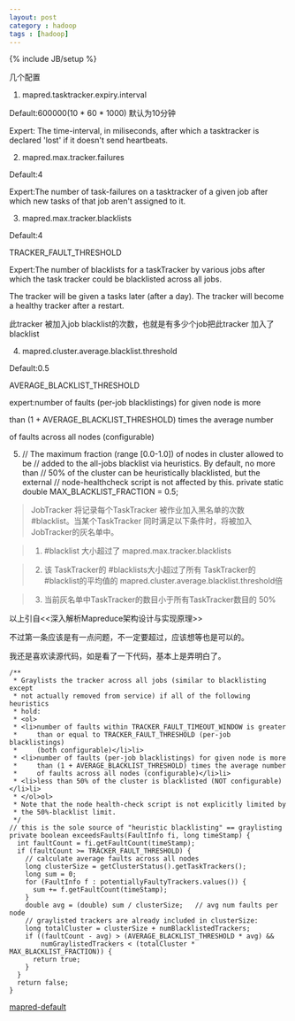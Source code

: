 ```yaml
---
layout: post
category : hadoop
tags : [hadoop]
---
```

{% include JB/setup %}

几个配置

1. mapred.tasktracker.expiry.interval

Default:600000(10 * 60 * 1000) 默认为10分钟

Expert: The time-interval, in miliseconds, after which a tasktracker is declared 'lost' if it doesn't send heartbeats.

2. mapred.max.tracker.failures

Default:4

Expert:The number of task-failures on a tasktracker of a given job after which new tasks of that job aren't assigned to it.


3. mapred.max.tracker.blacklists

Default:4

TRACKER_FAULT_THRESHOLD

Expert:The number of blacklists for a taskTracker by various jobs after which the task tracker could be blacklisted across all jobs. 

The tracker will be given a tasks later (after a day). The tracker will become a healthy tracker after a restart.

此tracker 被加入job blacklist的次数，也就是有多少个job把此tracker 加入了blacklist

4. mapred.cluster.average.blacklist.threshold

Default:0.5

AVERAGE_BLACKLIST_THRESHOLD

expert:number of faults (per-job blacklistings) for given node is more

than (1 + AVERAGE_BLACKLIST_THRESHOLD) times the average number

of faults across all nodes (configurable)

5.
    // The maximum fraction (range [0.0-1.0]) of nodes in cluster allowed to be
    // added to the all-jobs blacklist via heuristics.  By default, no more than
    // 50% of the cluster can be heuristically blacklisted, but the external
    // node-healthcheck script is not affected by this.
    private static double MAX_BLACKLIST_FRACTION = 0.5;


>JobTracker 将记录每个TaskTracker 被作业加入黑名单的次数 #blacklist。当某个TaskTracker 同时满足以下条件时，将被加入 JobTracker的灰名单中。

>1. #blacklist 大小超过了 mapred.max.tracker.blacklists

>2. 该 TaskTracker的 #blacklists大小超过了所有 TaskTracker的 #blacklist的平均值的 mapred.cluster.average.blacklist.threshold倍

>3. 当前灰名单中TaskTracker的数目小于所有TaskTracker数目的 50% 

以上引自<<深入解析Mapreduce架构设计与实现原理>>

不过第一条应该是有一点问题，不一定要超过，应该想等也是可以的。

我还是喜欢读源代码，如是看了一下代码，基本上是弄明白了。

    /**
     * Graylists the tracker across all jobs (similar to blacklisting except
     * not actually removed from service) if all of the following heuristics
     * hold:
     * <ol>
     * <li>number of faults within TRACKER_FAULT_TIMEOUT_WINDOW is greater
     *     than or equal to TRACKER_FAULT_THRESHOLD (per-job blacklistings)
     *     (both configurable)</li>li>
     * <li>number of faults (per-job blacklistings) for given node is more
     *     than (1 + AVERAGE_BLACKLIST_THRESHOLD) times the average number
     *     of faults across all nodes (configurable)</li>li>
     * <li>less than 50% of the cluster is blacklisted (NOT configurable)</li>li>
     * </ol>ol>
     * Note that the node health-check script is not explicitly limited by
     * the 50%-blacklist limit.
     */
    // this is the sole source of "heuristic blacklisting" == graylisting
    private boolean exceedsFaults(FaultInfo fi, long timeStamp) {
      int faultCount = fi.getFaultCount(timeStamp);
      if (faultCount >= TRACKER_FAULT_THRESHOLD) {
        // calculate average faults across all nodes
        long clusterSize = getClusterStatus().getTaskTrackers();
        long sum = 0; 
        for (FaultInfo f : potentiallyFaultyTrackers.values()) {
          sum += f.getFaultCount(timeStamp);
        }    
        double avg = (double) sum / clusterSize;   // avg num faults per node
        // graylisted trackers are already included in clusterSize:
        long totalCluster = clusterSize + numBlacklistedTrackers;
        if ((faultCount - avg) > (AVERAGE_BLACKLIST_THRESHOLD * avg) &&
            numGraylistedTrackers < (totalCluster * MAX_BLACKLIST_FRACTION)) {
          return true;
        }
      }
      return false;
    }

[mapred-default](http://archive.cloudera.com/cdh/3/hadoop/mapred-default.html 'maprd-default')
